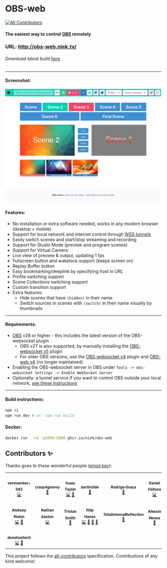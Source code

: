 # OBS-web

<!-- ALL-CONTRIBUTORS-BADGE:START - Do not remove or modify this section -->
[![All Contributors](https://img.shields.io/badge/all_contributors-15-orange.svg?style=flat-square)](#contributors-)
<!-- ALL-CONTRIBUTORS-BADGE:END -->

#### The easiest way to control [OBS](https://obsproject.com/) remotely

### **URL: http://obs-web.niek.tv/**

###### Download latest build [here](https://github.com/Niek/obs-web/archive/gh-pages.zip)

---

#### Screenshot:

![Screenshot of OBS-web](.github/screenshot.png)

#### Features:

- No installation or extra software needed, works in any modern browser (desktop + mobile)
- Support for local network and internet control through [WSS tunnels](https://github.com/obsproject/obs-websocket/blob/4.x-compat/SSL-TUNNELLING.md)
- Easily switch scenes and start/stop streaming and recording
- Support for Studio Mode (preview and program scenes)
- Support for Virtual Camera
- Live view of preview & output, updating 1 fps
- Fullscreen button and wakelock support (keeps screen on)
- Replay Buffer button
- Easy bookmarking/deeplink by specifying host in URL
- Profile switching support
- Scene Collections switching support
- Custom transition support
- Extra features:
  - Hide scenes that have `(hidden)` in their name
  - Switch sources in scenes with `(switch)` in their name visually by thumbnails


---

#### Requirements:

- [OBS](https://obsproject.com/) v28 or higher - this includes the latest version of the OBS-websocket plugin
  - OBS v27 is also supported, by manually installing the [OBS-websocket v5](https://github.com/obsproject/obs-websocket/releases/latest) plugin
  - For older OBS versions, use the [OBS-websocket v4](https://github.com/obsproject/obs-websocket/releases/tag/4.9.1-compat) plugin and [OBS-web v4](http://obs-web.niek.tv/v4/) (no longer maintained)
- Enabling the OBS-websocket server in OBS under `Tools -> obs-websocket Settings -> Enable WebSocket Server`
- Optionally: a tunnel service if you want to control OBS outside your local network, [see these instructions](https://github.com/obsproject/obs-websocket/blob/4.x-compat/SSL-TUNNELLING.md)

---

#### Build instructions:

```bash
npm ci
npm run dev # or: npm run build
```

#### Docker:

```bash
docker run --rm -p5000:5000 ghcr.io/niek/obs-web
```

## Contributors ✨

Thanks goes to these wonderful people ([emoji key](https://allcontributors.org/docs/en/emoji-key)):

<!-- ALL-CONTRIBUTORS-LIST:START - Do not remove or modify this section -->
<!-- prettier-ignore-start -->
<!-- markdownlint-disable -->
<table>
  <tbody>
    <tr>
      <td align="center"><a href="https://github.com/verstaerker-583"><img src="https://avatars2.githubusercontent.com/u/40574338?v=4?s=100" width="100px;" alt=""/><br /><sub><b>verstaerker-583</b></sub></a><br /><a href="https://github.com/Niek/obs-web/commits?author=verstaerker-583" title="Code">💻</a></td>
      <td align="center"><a href="http://crazy4groovy.blogspot.ca"><img src="https://avatars0.githubusercontent.com/u/1110812?v=4?s=100" width="100px;" alt=""/><br /><sub><b>crazy4groovy</b></sub></a><br /><a href="https://github.com/Niek/obs-web/issues?q=author%3Acrazy4groovy" title="Bug reports">🐛</a></td>
      <td align="center"><a href="https://github.com/isctylr"><img src="https://avatars0.githubusercontent.com/u/24595776?v=4?s=100" width="100px;" alt=""/><br /><sub><b>Isaac Taylor</b></sub></a><br /><a href="https://github.com/Niek/obs-web/commits?author=isctylr" title="Code">💻</a> <a href="#ideas-isctylr" title="Ideas, Planning, & Feedback">🤔</a></td>
      <td align="center"><a href="https://github.com/darthclide"><img src="https://avatars1.githubusercontent.com/u/46735828?v=4?s=100" width="100px;" alt=""/><br /><sub><b>darthclide</b></sub></a><br /><a href="https://github.com/Niek/obs-web/issues?q=author%3Adarthclide" title="Bug reports">🐛</a></td>
      <td align="center"><a href="https://blog.rodrigograca.com/"><img src="https://avatars2.githubusercontent.com/u/1134310?v=4?s=100" width="100px;" alt=""/><br /><sub><b>Rodrigo Graça</b></sub></a><br /><a href="https://github.com/Niek/obs-web/commits?author=rodrigograca31" title="Documentation">📖</a></td>
      <td align="center"><a href="https://github.com/feitosa-daniel"><img src="https://avatars2.githubusercontent.com/u/1847734?v=4?s=100" width="100px;" alt=""/><br /><sub><b>Daniel Feitosa</b></sub></a><br /><a href="https://github.com/Niek/obs-web/commits?author=feitosa-daniel" title="Code">💻</a></td>
      <td align="center"><a href="http://linkedin.com/in/arun-woosaree"><img src="https://avatars1.githubusercontent.com/u/8227297?v=4?s=100" width="100px;" alt=""/><br /><sub><b>Arun Woosaree</b></sub></a><br /><a href="https://github.com/Niek/obs-web/commits?author=Arunscape" title="Code">💻</a></td>
    </tr>
    <tr>
      <td align="center"><a href="https://avil13.com"><img src="https://avatars3.githubusercontent.com/u/1606172?v=4?s=100" width="100px;" alt=""/><br /><sub><b>Aleksey Pivkin</b></sub></a><br /><a href="https://github.com/Niek/obs-web/commits?author=avil13" title="Code">💻</a> <a href="#ideas-avil13" title="Ideas, Planning, & Feedback">🤔</a></td>
      <td align="center"><a href="http://www.nathaneaston.com/"><img src="https://avatars.githubusercontent.com/u/10368650?v=4?s=100" width="100px;" alt=""/><br /><sub><b>Nathan Easton</b></sub></a><br /><a href="https://github.com/Niek/obs-web/commits?author=ndragon798" title="Code">💻</a></td>
      <td align="center"><a href="https://www.shortcord.com"><img src="https://avatars.githubusercontent.com/u/3823744?v=4?s=100" width="100px;" alt=""/><br /><sub><b>Tristan Smith</b></sub></a><br /><a href="https://github.com/Niek/obs-web/issues?q=author%3Ateh-random-name" title="Bug reports">🐛</a></td>
      <td align="center"><a href="http://filiphanes.sk"><img src="https://avatars.githubusercontent.com/u/33264909?v=4?s=100" width="100px;" alt=""/><br /><sub><b>Filip Hanes</b></sub></a><br /><a href="https://github.com/Niek/obs-web/commits?author=filiphanes" title="Code">💻</a> <a href="#ideas-filiphanes" title="Ideas, Planning, & Feedback">🤔</a> <a href="#design-filiphanes" title="Design">🎨</a> <a href="https://github.com/Niek/obs-web/issues?q=author%3Afiliphanes" title="Bug reports">🐛</a></td>
      <td align="center"><a href="https://github.com/TotalInternalReflection"><img src="https://avatars.githubusercontent.com/u/49660235?v=4?s=100" width="100px;" alt=""/><br /><sub><b>TotalInternalReflection</b></sub></a><br /><a href="https://github.com/Niek/obs-web/issues?q=author%3ATotalInternalReflection" title="Bug reports">🐛</a></td>
      <td align="center"><a href="https://www.nossa.me/"><img src="https://avatars.githubusercontent.com/u/17525117?v=4?s=100" width="100px;" alt=""/><br /><sub><b>Alessio Nossa</b></sub></a><br /><a href="#ideas-alessionossa" title="Ideas, Planning, & Feedback">🤔</a></td>
      <td align="center"><a href="https://tt2468.net"><img src="https://avatars.githubusercontent.com/u/28720189?v=4?s=100" width="100px;" alt=""/><br /><sub><b>tt2468</b></sub></a><br /><a href="#ideas-tt2468" title="Ideas, Planning, & Feedback">🤔</a></td>
    </tr>
    <tr>
      <td align="center"><a href="https://github.com/donahuetech"><img src="https://avatars.githubusercontent.com/u/28513975?v=4?s=100" width="100px;" alt=""/><br /><sub><b>donahuetech</b></sub></a><br /><a href="https://github.com/Niek/obs-web/commits?author=donahuetech" title="Code">💻</a> <a href="#ideas-donahuetech" title="Ideas, Planning, & Feedback">🤔</a></td>
    </tr>
  </tbody>
</table>

<!-- markdownlint-restore -->
<!-- prettier-ignore-end -->

<!-- ALL-CONTRIBUTORS-LIST:END -->

This project follows the [all-contributors](https://github.com/all-contributors/all-contributors) specification. Contributions of any kind welcome!

